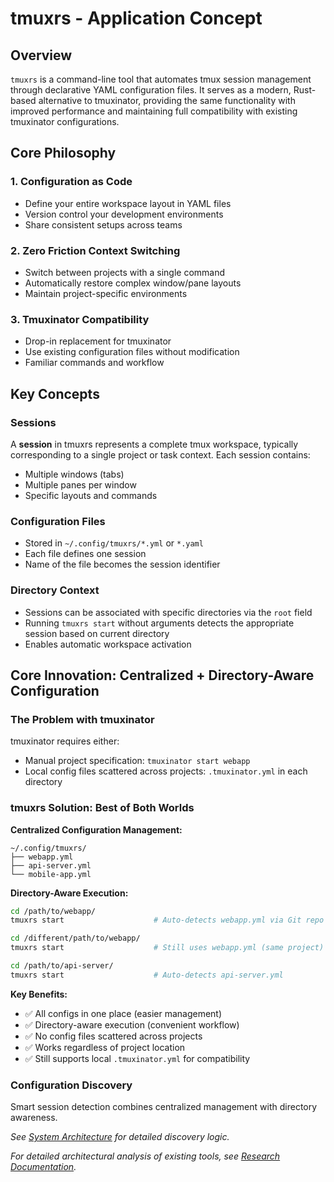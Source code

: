 # tmuxrs - Application Concept

## Overview

`tmuxrs` is a command-line tool that automates tmux session management through declarative YAML configuration files. It serves as a modern, Rust-based alternative to tmuxinator, providing the same functionality with improved performance and maintaining full compatibility with existing tmuxinator configurations.

## Core Philosophy

### 1. Configuration as Code
- Define your entire workspace layout in YAML files
- Version control your development environments
- Share consistent setups across teams

### 2. Zero Friction Context Switching
- Switch between projects with a single command
- Automatically restore complex window/pane layouts
- Maintain project-specific environments

### 3. Tmuxinator Compatibility
- Drop-in replacement for tmuxinator
- Use existing configuration files without modification
- Familiar commands and workflow

## Key Concepts

### Sessions
A **session** in tmuxrs represents a complete tmux workspace, typically corresponding to a single project or task context. Each session contains:
- Multiple windows (tabs)
- Multiple panes per window
- Specific layouts and commands

### Configuration Files
- Stored in `~/.config/tmuxrs/*.yml` or `*.yaml`
- Each file defines one session
- Name of the file becomes the session identifier

### Directory Context
- Sessions can be associated with specific directories via the `root` field
- Running `tmuxrs start` without arguments detects the appropriate session based on current directory
- Enables automatic workspace activation

## Core Innovation: Centralized + Directory-Aware Configuration

### The Problem with tmuxinator
tmuxinator requires either:
- Manual project specification: `tmuxinator start webapp`
- Local config files scattered across projects: `.tmuxinator.yml` in each directory

### tmuxrs Solution: Best of Both Worlds

**Centralized Configuration Management:**
```
~/.config/tmuxrs/
├── webapp.yml
├── api-server.yml  
└── mobile-app.yml
```

**Directory-Aware Execution:**
```bash
cd /path/to/webapp/
tmuxrs start                    # Auto-detects webapp.yml via Git repo name

cd /different/path/to/webapp/   
tmuxrs start                    # Still uses webapp.yml (same project)

cd /path/to/api-server/
tmuxrs start                    # Auto-detects api-server.yml
```

**Key Benefits:**
- ✅ All configs in one place (easier management)
- ✅ Directory-aware execution (convenient workflow)  
- ✅ No config files scattered across projects
- ✅ Works regardless of project location
- ✅ Still supports local `.tmuxinator.yml` for compatibility

### Configuration Discovery
Smart session detection combines centralized management with directory awareness. 

*See [System Architecture](docs/design/02-system-architecture.md#configuration-discovery) for detailed discovery logic.*

*For detailed architectural analysis of existing tools, see [Research Documentation](docs/research/).*